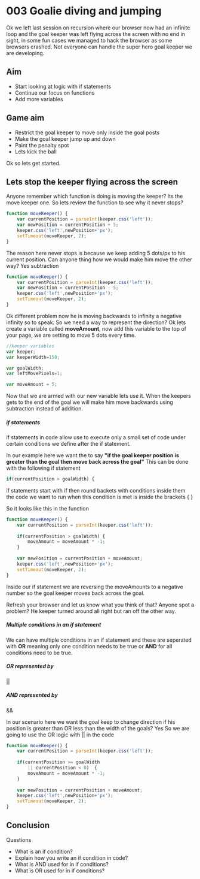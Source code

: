 003 Goalie diving and jumping
===================================

Ok we left last session on recursion where our browser now had an infinite
loop and the goal keeper was left flying across the screen with no end in 
sight, in some fun cases we managed to hack the browser as some browsers 
crashed.  Not everyone can handle the super hero goal keeper we are developing.

Aim
---------
* Start looking at logic with if statements
* Continue our focus on functions
* Add more variables


Game aim
-----------
* Restrict the goal keeper to move only inside the goal posts
* Make the goal keeper jump up and down
* Paint the penalty spot
* Lets kick the ball

Ok so lets get started.

Lets stop the keeper flying across the screen
-------------
Anyone remember which function is doing is moving the keeper? Its the move 
keeper one.  So lets review the function to see why it never stops?

````javascript
function moveKeeper() {
	var currentPosition = parseInt(keeper.css('left'));
	var newPosition = currentPosition + 5;
	keeper.css('left',newPosition+'px');
	setTimeout(moveKeeper, 2);
}
````

The reason here never stops is because we keep adding 5 dots/px to 
his current position.  Can anyone thing how we would make him move 
the other way? Yes subtraction

````javascript
function moveKeeper() {
	var currentPosition = parseInt(keeper.css('left'));
	var newPosition = currentPosition - 5;
	keeper.css('left',newPosition+'px');
	setTimeout(moveKeeper, 2);
}
````
Ok different problem now he is moving backwards to infinity a negative
infinity so to speak.  So we need a way to represent the direction? Ok 
lets create a variable called **moveAmount**, now add this variable
to the top of your page, we are setting to move 5 dots every time.

````javascript
//keeper variables
var keeper;
var keeperWidth=150;

var goalWidth;
var leftMovePixels=1;

var moveAmount = 5;
````

Now that we are armed with our new variable lets use it.  When the 
keepers gets to the end of the goal we will make him move backwards
using subtraction instead of addition.

##### if statements
if statements in code allow use to execute only a small set of code
under certain conditions we define after the if statement.

In our example here we want the to say __"if the goal keeper position
is greater than the goal then move back across the goal"__ This can 
be done with the following if statement

````javascript
if(currentPosition > goalWidth) {
````

if statements start with if then round backets with conditions inside 
them the code we want to run when this condition is met is inside
the brackets { }

So it looks like this in the function

````javascript
function moveKeeper() {
	var currentPosition = parseInt(keeper.css('left'));
	
	if(currentPosition > goalWidth) {
		moveAmount = moveAmount * -1;
	}
	
	var newPosition = currentPosition + moveAmount;
	keeper.css('left',newPosition+'px');
	setTimeout(moveKeeper, 2);
}
````
Inside our if statement we are reversing the moveAmounts to a negative 
number so the goal keeper moves back across the goal.

Refresh your browser and let us know what you think of that?  Anyone
spot a problem? He keeper turned around all right but ran off the other 
way.

##### Multiple conditions in an if statement
We can have multiple conditions in an if statement and these are 
seperated with __OR__ meaning only one condition needs to be true or 
__AND__ for all conditions need to be true.

##### OR represented by
||

##### AND represented by
&&

In our scenario here we want the goal keep to change direction if his
position is greater than OR less than the width of the goals? Yes
So we are going to use the OR logic with || in the code

````javascript
function moveKeeper() {
	var currentPosition = parseInt(keeper.css('left'));
	
	if(currentPosition >= goalWidth
		|| currentPosition < 0)  {
		moveAmount = moveAmount * -1;
	}
	
	var newPosition = currentPosition + moveAmount;
	keeper.css('left',newPosition+'px');
	setTimeout(moveKeeper, 2);
}
````



Conclusion
------------

Questions
* What is an if condition?
* Explain how you write an if condition in code?
* What is AND used for in if conditions?
* What is OR used for in if conditions?
